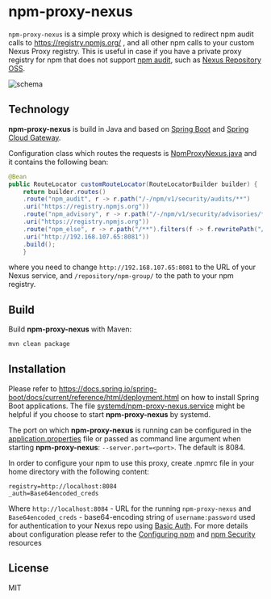 # npm-proxy-nexus

`npm-proxy-nexus` is a simple proxy which is designed to redirect npm audit calls to https://registry.npmjs.org/ , and all other npm calls to your custom Nexus Proxy registry. This is useful in case if you have a private proxy registry for npm that does not support [npm audit](https://docs.npmjs.com/cli/v7/commands/npm-audit), such as [Nexus Repository OSS](https://de.sonatype.com/products/repository-oss).

![schema](https://i.ibb.co/588Z3zv/Screenshot-20220721-105610.png)

## Technology

**npm-proxy-nexus** is build in Java and based on [Spring Boot](https://spring.io/projects/spring-boot) and [Spring Cloud Gateway](https://cloud.spring.io/spring-cloud-gateway/reference/html/).

Configuration class which routes the requests is [NpmProxyNexus.java](src/main/java/md/dzubenco/npmproxy/NpmProxyNexus.java) and it contains the following bean:

```java
@Bean
public RouteLocator customRouteLocator(RouteLocatorBuilder builder) {
    return builder.routes()
    .route("npm_audit", r -> r.path("/-/npm/v1/security/audits/**")
    .uri("https://registry.npmjs.org"))
    .route("npm_advisory", r -> r.path("/-/npm/v1/security/advisories/**")
    .uri("https://registry.npmjs.org"))
    .route("npm_else", r -> r.path("/**").filters(f -> f.rewritePath("/repository/npm-group/(?<segment>.*)", "/${segment}").rewritePath("/(?<segment>.*)", "/repository/npm-group/${segment}"))
    .uri("http://192.168.107.65:8081"))
    .build();
    }
```

where you need to change `http://192.168.107.65:8081` to the URL of your Nexus service, and `/repository/npm-group/` to the path to your npm registry.


## Build

Build **npm-proxy-nexus** with Maven:

```bash
mvn clean package
```

## Installation

Please refer to https://docs.spring.io/spring-boot/docs/current/reference/html/deployment.html on how to install Spring Boot applications. The file [systemd/npm-proxy-nexus.service](systemd/npm-proxy-nexus.service) might be helpful if you choose to start **npm-proxy-nexus** by systemd.

The port on which **npm-proxy-nexus** is running can be configured in the [application.properties](/src/main/resources/application.properties) file or passed as command line argument when starting **npm-proxy-nexus**: `--server.port=<port>`. The default is 8084.

In order to configure your npm to use this proxy, create .npmrc file in your home directory with the following content:


```
registry=http://localhost:8084
_auth=Base64encoded_creds
```

Where `http://localhost:8084` - URL for the running `npm-proxy-nexus` and `Base64encoded_creds` - base64-encoding string of `username:password` used for authentication to your Nexus repo using [Basic Auth](https://help.sonatype.com/repomanager3/nexus-repository-administration/formats/npm-registry/npm-security#npmSecurity-AuthenticationUsingBasicAuth).
For more details about configuration please refer to the [Configuring npm](https://help.sonatype.com/repomanager3/nexus-repository-administration/formats/npm-registry/configuring-npm) and [npm Security](https://help.sonatype.com/repomanager3/nexus-repository-administration/formats/npm-registry/npm-security) resources


## License

MIT